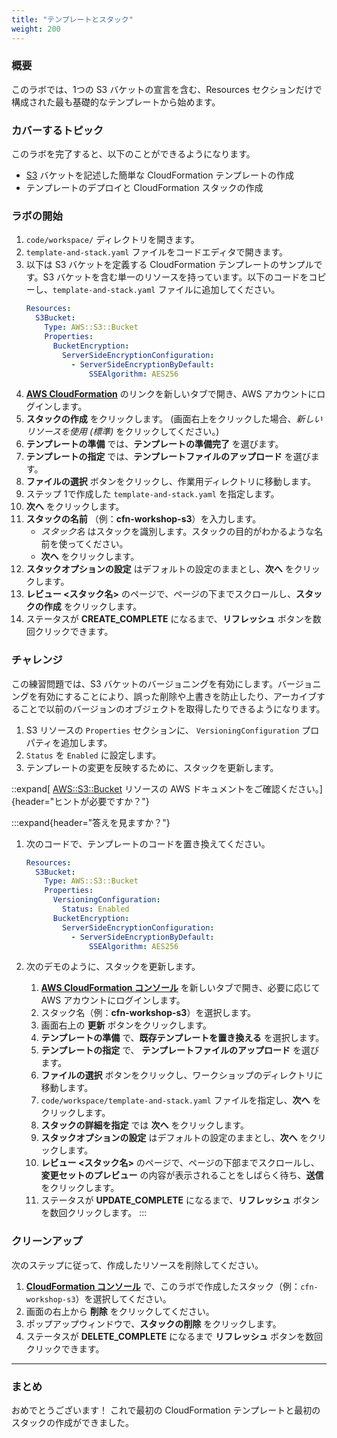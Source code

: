 ```yaml
---
title: "テンプレートとスタック"
weight: 200
---
```


### 概要
このラボでは、1つの S3 バケットの宣言を含む、Resources セクションだけで構成された最も基礎的なテンプレートから始めます。

### カバーするトピック
このラボを完了すると、以下のことができるようになります。
+ [S3](https://aws.amazon.com/jp/s3/) バケットを記述した簡単な CloudFormation テンプレートの作成
+ テンプレートのデプロイと CloudFormation スタックの作成

### ラボの開始

1. `code/workspace/` ディレクトリを開きます。
2. `template-and-stack.yaml` ファイルをコードエディタで開きます。
3. 以下は S3 バケットを定義する CloudFormation テンプレートのサンプルです。S3 バケットを含む単一のリソースを持っています。以下のコードをコピーし、`template-and-stack.yaml` ファイルに追加してください。
   ```yaml
   Resources:
     S3Bucket:
       Type: AWS::S3::Bucket
       Properties:
         BucketEncryption:
           ServerSideEncryptionConfiguration:
             - ServerSideEncryptionByDefault:
                 SSEAlgorithm: AES256
   ```
4. **[AWS CloudFormation](https://console.aws.amazon.com/cloudformation)** のリンクを新しいタブで開き、AWS アカウントにログインします。
5. **スタックの作成** をクリックします。 (画面右上をクリックした場合、_新しいリソースを使用 (標準)_ をクリックしてください。) 
6. **テンプレートの準備** では、**テンプレートの準備完了** を選びます。
7. **テンプレートの指定** では、**テンプレートファイルのアップロード** を選びます。
8. **ファイルの選択** ボタンをクリックし、作業用ディレクトリに移動します。
9. ステップ 1で作成した `template-and-stack.yaml` を指定します。
10. **次へ** をクリックします。
11. **スタックの名前** （例：**cfn-workshop-s3**）を入力します。
     + _スタック名_ はスタックを識別します。スタックの目的がわかるような名前を使ってください。
     + **次へ** をクリックします。
12. **スタックオプションの設定** はデフォルトの設定のままとし、**次へ** をクリックします。
13. **レビュー <スタック名>** のページで、ページの下までスクロールし、**スタックの作成** をクリックします。
14. ステータスが **CREATE_COMPLETE** になるまで、**リフレッシュ** ボタンを数回クリックできます。

### チャレンジ
この練習問題では、S3 バケットのバージョニングを有効にします。バージョニングを有効にすることにより、誤った削除や上書きを防止したり、アーカイブすることで以前のバージョンのオブジェクトを取得したりできるようになります。

1. S3 リソースの `Properties` セクションに、 `VersioningConfiguration` プロパティを追加します。
2. `Status` を `Enabled` に設定します。
3. テンプレートの変更を反映するために、スタックを更新します。

::expand[ [AWS::S3::Bucket](https://docs.aws.amazon.com/ja_jp/AWSCloudFormation/latest/UserGuide/aws-properties-s3-bucket.html) リソースの AWS ドキュメントをご確認ください。]{header="ヒントが必要ですか？"}

:::expand{header="答えを見ますか？"}
1. 次のコードで、テンプレートのコードを置き換えてください。
   ```yaml
   Resources:
     S3Bucket:
       Type: AWS::S3::Bucket
       Properties:
         VersioningConfiguration:
           Status: Enabled
         BucketEncryption:
           ServerSideEncryptionConfiguration:
             - ServerSideEncryptionByDefault:
                 SSEAlgorithm: AES256
   ```
1. 次のデモのように、スタックを更新します。

   1. **[AWS CloudFormation コンソール](https://console.aws.amazon.com/cloudformation)** を新しいタブで開き、必要に応じて AWS アカウントにログインします。
   1. スタック名（例：**cfn-workshop-s3**）を選択します。
   1. 画面右上の **更新** ボタンをクリックします。
   1. **テンプレートの準備** で、**既存テンプレートを置き換える** を選択します。
   1. **テンプレートの指定** で、 **テンプレートファイルのアップロード** を選びます。
   1. **ファイルの選択** ボタンをクリックし、ワークショップのディレクトリに移動します。
   1. `code/workspace/template-and-stack.yaml` ファイルを指定し、**次へ** をクリックします。
   1. **スタックの詳細を指定** では **次へ** をクリックします。
   1. **スタックオプションの設定** はデフォルトの設定のままとし、**次へ** をクリックします。
   1. **レビュー <スタック名>** のページで、ページの下部までスクロールし、**変更セットのプレビュー** の内容が表示されることをしばらく待ち、**送信** をクリックします。
   1. ステータスが **UPDATE_COMPLETE** になるまで、**リフレッシュ** ボタンを数回クリックします。
:::

### クリーンアップ

次のステップに従って、作成したリソースを削除してください。

1. **[CloudFormation コンソール](https://console.aws.amazon.com/cloudformation)** で、このラボで作成したスタック（例：`cfn-workshop-s3`）を選択してください。 
1. 画面の右上から **削除** をクリックしてください。
1. ポップアップウィンドウで、**スタックの削除** をクリックします。
1. ステータスが **DELETE_COMPLETE** になるまで **リフレッシュ** ボタンを数回クリックできます。

---

### まとめ

おめでとうございます！ これで最初の CloudFormation テンプレートと最初のスタックの作成ができました。
